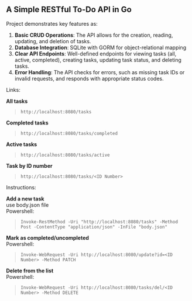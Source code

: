 ## A Simple RESTful To-Do API in Go

Project demonstrates key features as:
1. **Basic CRUD Operations**: The API allows for the creation, reading, updating, and deletion of tasks.
2. **Database Integration**: SQLite with GORM for object-relational mapping
3. **Clear API Endpoints**: Well-defined endpoints for viewing tasks (all, active, completed), creating tasks, updating task status, and deleting tasks.
4. **Error Handling**: The API checks for errors, such as missing task IDs or invalid requests, and responds with appropriate status codes.

Links: <br>

**All tasks**
> `http://localhost:8080/tasks` <br>

**Completed tasks** <br>
> `http://localhost:8080/tasks/completed` <br>

**Active tasks** <br>
> `http://localhost:8080/tasks/active` <br>

**Task by ID number** <br>
> `http://localhost:8080/tasks/<ID Number>`

Instructions: <br>

**Add a new task** <br>
use body.json file <br>
Powershell: <br>
> `Invoke-RestMethod -Uri "http://localhost:8080/tasks" -Method Post -ContentType "application/json" -InFile "body.json"` <br>

**Mark as completed/uncompleted** <br>
Powershell: <br>
> `Invoke-WebRequest -Uri http://localhost:8080/update?id=<ID Number> -Method PATCH` <br>

**Delete from the list** <br> 
Powershell: <br>
> `Invoke-WebRequest -Uri http://localhost:8080/tasks/del/<ID Number> -Method DELETE`      


